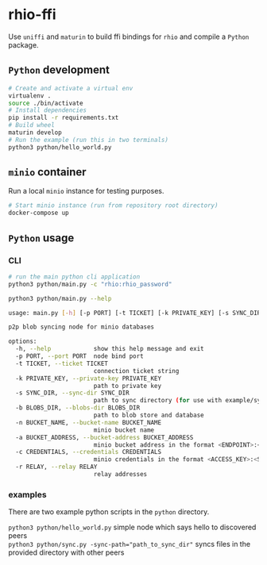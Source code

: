 # rhio-ffi

Use `uniffi` and `maturin` to build ffi bindings for `rhio` and compile a `Python` package.

## `Python` development

```bash
# Create and activate a virtual env
virtualenv .
source ./bin/activate
# Install dependencies
pip install -r requirements.txt
# Build wheel
maturin develop
# Run the example (run this in two terminals)
python3 python/hello_world.py
```

## `minio` container

Run a local `minio` instance for testing purposes.

```bash
# Start minio instance (run from repository root directory)
docker-compose up
```

## `Python` usage

### CLI

```bash
# run the main python cli application
python3 python/main.py -c "rhio:rhio_password"
```

```bash
python3 python/main.py --help

usage: main.py [-h] [-p PORT] [-t TICKET] [-k PRIVATE_KEY] [-s SYNC_DIR] [-b BLOBS_DIR] [-n BUCKET_NAME] [-a BUCKET_ADDRESS] [-c CREDENTIALS] [-r RELAY]

p2p blob syncing node for minio databases

options:
  -h, --help            show this help message and exit
  -p PORT, --port PORT  node bind port
  -t TICKET, --ticket TICKET
                        connection ticket string
  -k PRIVATE_KEY, --private-key PRIVATE_KEY
                        path to private key
  -s SYNC_DIR, --sync-dir SYNC_DIR
                        path to sync directory (for use with example/sync)
  -b BLOBS_DIR, --blobs-dir BLOBS_DIR
                        path to blob store and database
  -n BUCKET_NAME, --bucket-name BUCKET_NAME
                        minio bucket name
  -a BUCKET_ADDRESS, --bucket-address BUCKET_ADDRESS
                        minio bucket address in the format <ENDPOINT>:<REGION>
  -c CREDENTIALS, --credentials CREDENTIALS
                        minio credentials in the format <ACCESS_KEY>:<SECRET_KEY>
  -r RELAY, --relay RELAY
                        relay addresses
```

### examples

There are two example python scripts in the `python` directory. 

`python3 python/hello_world.py` simple node which says hello to discovered peers  
`python3 python/sync.py -sync-path="path_to_sync_dir"` syncs files in the provided directory with other peers
